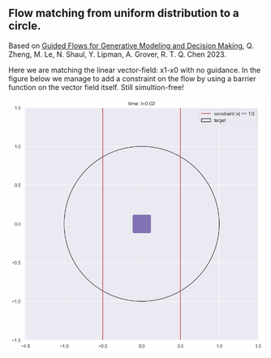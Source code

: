 ## Flow matching from uniform distribution to a circle.
Based on <a href="https://arxiv.org/abs/2311.13443">Guided Flows for Generative Modeling and Decision Making</a>, Q. Zheng, M. Le, N. Shaul, Y. Lipman, A. Grover, R. T. Q. Chen 2023. 


Here we are matching the linear vector-field: x1-x0 with no guidance. In the figure below we manage to add a constraint on the flow by using a barrier function on the vector field itself. Still simultion-free!

![alt text](https://github.com/AaronHavens/FlowMatching/blob/main/assets/circle_flow.gif?raw=true)
